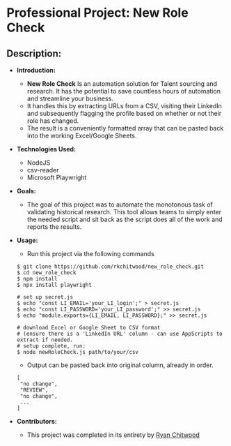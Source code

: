 # Professional Project: New Role Check

## Description:

- **Introduction:** 
    - **New Role Check** Is an automation solution for Talent sourcing and research. It has the potential to save countless hours of automation and streamline your business.
    - It handles this by extracting URLs from a CSV, visiting their LinkedIn and subsequently flagging the profile based on whether or not their role has changed.
    - The result is a conveniently formatted array that can be pasted back into the working Excel/Google Sheets.

- **Technologies Used:**
    - NodeJS
    - csv-reader
    - Microsoft Playwright

- **Goals:**
    - The goal of this project was to automate the monotonous task of validating historical research. This tool allows teams to simply enter the needed script and sit back as the script does all of the work and reports the results.

- **Usage:**

    - Run this project via the following commands
    ```
    $ git clone https://github.com/rkchitwood/new_role_check.git
    $ cd new_role_check
    $ npm install
    $ npx install playwright
    
    # set up secret.js
    $ echo "const LI_EMAIL='your_LI_login';" > secret.js
    $ echo "const LI_PASSWORD='your_LI_password';" >> secret.js
    $ echo "module.exports={LI_EMAIL, LI_PASSWORD};" >> secret.js

    # download Excel or Google Sheet to CSV format
    # (ensure there is a 'LinkedIn URL' column - can use AppScripts to extract if needed.
    # setup complete, run:
    $ node newRoleCheck.js path/to/your/csv
    ```
    - Output can be pasted back into original column, already in order.
    ```
    [
     "no change",
     "REVIEW",
     "no change",
     ...
    ]
    ```
    
- **Contributors:**
    - This project was completed in its entirety by [Ryan Chitwood](https://github.com/rkchitwood)
